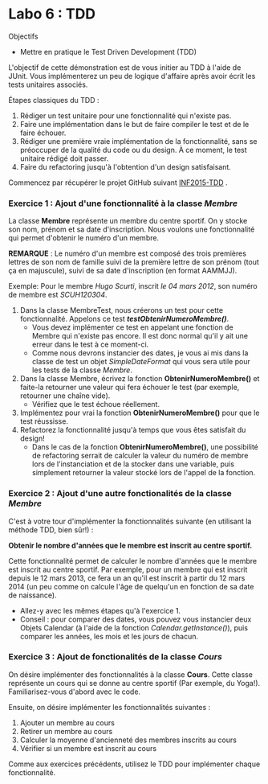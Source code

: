 Labo 6 : TDD
=====

Objectifs
* Mettre en pratique le Test Driven Development (TDD)

L'objectif de cette démonstration est de vous initier au TDD à l'aide de JUnit. Vous implémenterez un peu de logique d'affaire après avoir écrit les tests unitaires associés.


Étapes classiques du TDD :

1. Rédiger un test unitaire pour une fonctionnalité qui n'existe pas.
2. Faire une implémentation dans le but de faire compiler le test et de le faire échouer.
3. Rédiger une première vraie implémentation de la fonctionnalité, sans se préoccuper de la qualité du code ou du design. À ce moment, le test unitaire rédigé doit passer.
4. Faire du refactoring jusqu'à l'obtention d'un design satisfaisant.

Commencez par récupérer le projet GitHub suivant [INF2015-TDD](https://github.com/hugoscurti/INF2015-TDD) .

### Exercice 1 : Ajout d'une fonctionnalité à la classe _Membre_

La classe **Membre** représente un membre du centre sportif. On y stocke son nom, prénom et sa date d'inscription.
Nous voulons une fonctionnalité qui permet d'obtenir le numéro d'un membre. 

**REMARQUE** : Le numéro d'un membre est composé des trois premières lettres de son nom de famille suivi de la première lettre de son prénom (tout ça en majuscule), suivi de sa date d'inscription (en format AAMMJJ).

Exemple: Pour le membre *Hugo Scurti*, inscrit *le 04 mars 2012*, son numéro de membre est *SCUH120304*.

1. Dans la classe MembreTest, nous créerons un test pour cette fonctionnalité. Appelons ce test _**testObtenirNumeroMembre()**_.
    * Vous devez implémenter ce test en appelant une fonction de Membre qui n'existe pas encore. Il est donc normal qu'il y ait une erreur dans le test à ce moment-ci.
    * Comme nous devrons instancier des dates, je vous ai mis dans la classe de test un objet _SimpleDateFormat_ qui vous sera utile pour les tests de la classe _Membre_.
2. Dans la classe Membre, écrivez la fonction **ObtenirNumeroMembre()** et faite-la retourner une valeur qui fera échouer le test (par exemple, retourner une chaîne vide).
    * Vérifiez que le test échoue réellement.
3. Implémentez pour vrai la fonction **ObtenirNumeroMembre()** pour que le test réussisse.
4. Refactorez la fonctionnalité jusqu'à temps que vous êtes satisfait du design!
    * Dans le cas de la fonction **ObtenirNumeroMembre()**, une possibilité de refactoring serrait de calculer la valeur du numéro de membre lors de l'instanciation et de la stocker dans une variable, puis simplement retourner la valeur stocké lors de l'appel de la fonction.

### Exercice 2 : Ajout d'une autre fonctionalités de la classe _Membre_

C'est à votre tour d'implémenter la fonctionnalités suivante (en utilisant la méthode TDD, bien sûr!) :

**Obtenir le nombre d'années que le membre est inscrit au centre sportif.**

Cette fonctionnalité permet de calculer le nombre d'années que le membre est inscrit au centre sportif.
Par exemple, pour un membre qui est inscrit depuis le 12 mars 2013, ce fera un an qu'il est inscrit à partir du 12 mars 2014 (un peu comme on calcule l'âge de quelqu'un en fonction de sa date de naissance).
* Allez-y avec les mêmes étapes qu'à l'exercice 1.
* Conseil : pour comparer des dates, vous pouvez vous instancier deux Objets Calendar (à l'aide de la fonction _Calendar.getInstance()_), puis comparer les années, les mois et les jours de chacun.


### Exercice 3 : Ajout de fonctionalités de la classe _Cours_
On désire implémenter des fonctionnalités à la classe **Cours**. Cette classe représente un cours qui se donne au centre sportif (Par exemple, du Yoga!). Familiarisez-vous d'abord avec le code.

Ensuite, on désire implémenter les fonctionnalités suivantes : 

1. Ajouter un membre au cours
2. Retirer un membre au cours
3. Calculer la moyenne d'ancienneté des membres inscrits au cours
4. Vérifier si un membre est inscrit au cours

Comme aux exercices précédents, utilisez le TDD pour implémenter chaque fonctionnalité.

